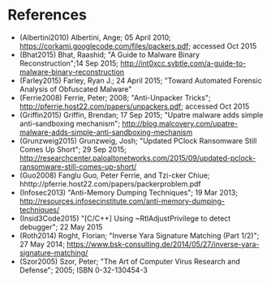 # References

- (Albertini2010) Albertini, Ange; 05 April 2010; https://corkami.googlecode.com/files/packers.pdf; accessed Oct 2015
- (Bhat2015) Bhat, Raashid; "A Guide to Malware Binary Reconstruction";14 Sep 2015; http://int0xcc.svbtle.com/a-guide-to-malware-binary-reconstruction
- (Farley2015) Farley, Ryan J.; 24 April 2015; "Toward Automated Forensic Analysis of Obfuscated Malware"
- (Ferrie2008) Ferrie, Peter; 2008; "Anti-Unpacker Tricks"; http://pferrie.host22.com/papers/unpackers.pdf; accessed Oct 2015
- (Griffin2015) Griffin, Brendan; 17 Sep 2015; "Upatre malware adds simple anti-sandboxing mechanism"; http://blog.malcovery.com/upatre-malware-adds-simple-anti-sandboxing-mechanism
- (Grunzweig2015) Grunzweig, Josh; "Updated PClock Ransomware Still Comes Up Short"; 29 Sep 2015; http://researchcenter.paloaltonetworks.com/2015/09/updated-pclock-ransomware-still-comes-up-short/
- (Guo2008) Fanglu Guo, Peter Ferrie, and Tzi-cker Chiue; hhttp://pferrie.host22.com/papers/packerproblem.pdf
- (Infosec2013) "Anti-Memory Dumping Techniques"; 19 Mar 2013; http://resources.infosecinstitute.com/anti-memory-dumping-techniques/
- (Insid3Code2015) "[C/C++] Using ~RtlAdjustPrivilege to detect debugger"; 22 May 2015
- (Roth2014) Roght, Florian; "Inverse Yara Signature Matching (Part 1/2)"; 27 May 2014; https://www.bsk-consulting.de/2014/05/27/inverse-yara-signature-matching/
- (Szor2005) Szor, Peter; "The Art of Computer Virus Research and Defense"; 2005; ISBN 0-32-130454-3
